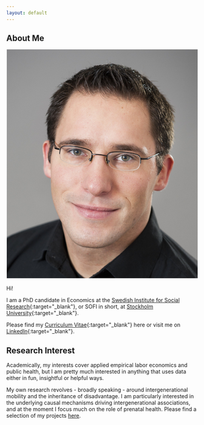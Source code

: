 ```yaml
---
layout: default
---
```


## About Me

<img class="profile-picture" alt="profile picture" src="image/profile.jpg">

Hi! 

I am a PhD candidate in Economics at the 
[Swedish Institute for Social Research](http://www.sofi.su.se){:target="_blank"}, 
or SOFI in short, at [Stockholm University](http://www.su.se){:target="_blank"}.

Please find my [Curriculum Vitae](cv/cv.pdf){:target="_blank"} here or visit me on [LinkedIn](http://www.linkedin.com/in/richterandre){:target="_blank"}.

## Research Interest

Academically, my interests cover applied empirical labor economics and public health, but I am pretty much interested in anything that uses data either in fun, insightful or helpful ways. 

My own research revolves - broadly speaking - around intergenerational mobility and the inheritance of disadvantage. I am particularly interested in the underlying causal mechanisms driving intergenerational associations, and at the moment I focus much on the role of prenatal health. Please find a selection of my projects [here](projects.html).


